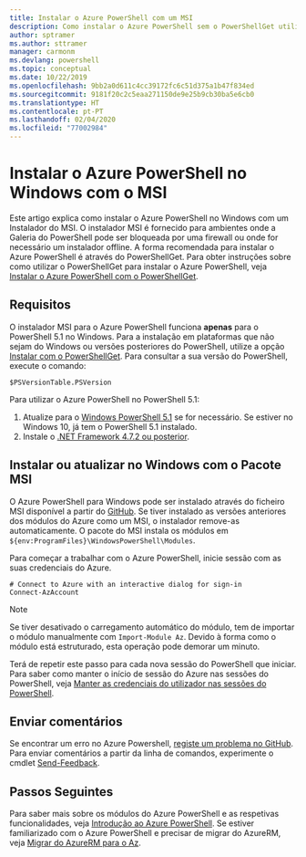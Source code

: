 ```yaml
---
title: Instalar o Azure PowerShell com um MSI
description: Como instalar o Azure PowerShell sem o PowerShellGet utilizar um MSI
author: sptramer
ms.author: sttramer
manager: carmonm
ms.devlang: powershell
ms.topic: conceptual
ms.date: 10/22/2019
ms.openlocfilehash: 9bb2a0d611c4cc39172fc6c51d375a1b47f834ed
ms.sourcegitcommit: 9181f20c2c5eaa271150de9e25b9cb30ba5e6cb0
ms.translationtype: HT
ms.contentlocale: pt-PT
ms.lasthandoff: 02/04/2020
ms.locfileid: "77002984"
---
```

# <a name="install-azure-powershell-on-windows-with-msi"></a>Instalar o Azure PowerShell no Windows com o MSI

Este artigo explica como instalar o Azure PowerShell no Windows com um Instalador do MSI. O instalador MSI é fornecido para ambientes onde a Galeria do PowerShell pode ser bloqueada por uma firewall ou onde for necessário um instalador offline. A forma recomendada para instalar o Azure PowerShell é através do PowerShellGet. Para obter instruções sobre como utilizar o PowerShellGet para instalar o Azure PowerShell, veja [Instalar o Azure PowerShell com o PowerShellGet](install-az-ps.md).

## <a name="requirements"></a>Requisitos

O instalador MSI para o Azure PowerShell funciona __apenas__ para o PowerShell 5.1 no Windows. Para a instalação em plataformas que não sejam do Windows ou versões posteriores do PowerShell, utilize a opção [Instalar com o PowerShellGet](install-az-ps.md).
Para consultar a sua versão do PowerShell, execute o comando:

```powershell-interactive
$PSVersionTable.PSVersion
```

Para utilizar o Azure PowerShell no PowerShell 5.1:

1. Atualize para o [Windows PowerShell 5.1](/powershell/scripting/install/installing-windows-powershell#upgrading-existing-windows-powershell) se for necessário. Se estiver no Windows 10, já tem o PowerShell 5.1 instalado.
2. Instale o [.NET Framework 4.7.2 ou posterior](/dotnet/framework/install).

## <a name="install-or-update-on-windows-using-the-msi-package"></a>Instalar ou atualizar no Windows com o Pacote MSI

O Azure PowerShell para Windows pode ser instalado através do ficheiro MSI disponível a partir do [GitHub](https://github.com/Azure/azure-powershell/releases/tag/v3.3.0-January2020). Se tiver instalado as versões anteriores dos módulos do Azure como um MSI, o instalador remove-as automaticamente. O pacote do MSI instala os módulos em `${env:ProgramFiles}\WindowsPowerShell\Modules`.

Para começar a trabalhar com o Azure PowerShell, inicie sessão com as suas credenciais do Azure.

```powershell-interactive
# Connect to Azure with an interactive dialog for sign-in
Connect-AzAccount
```

> [!NOTE]
>
> Se tiver desativado o carregamento automático do módulo, tem de importar o módulo manualmente com `Import-Module Az`. Devido à forma como o módulo está estruturado, esta operação pode demorar um minuto.

Terá de repetir este passo para cada nova sessão do PowerShell que iniciar. Para saber como manter o início de sessão do Azure nas sessões do PowerShell, veja [Manter as credenciais do utilizador nas sessões do PowerShell](context-persistence.md).

## <a name="provide-feedback"></a>Enviar comentários

Se encontrar um erro no Azure Powershell, [registe um problema no GitHub](https://github.com/Azure/azure-powershell/issues).
Para enviar comentários a partir da linha de comandos, experimente o cmdlet [Send-Feedback](/powershell/module/az.accounts/send-feedback).

## <a name="next-steps"></a>Passos Seguintes

Para saber mais sobre os módulos do Azure PowerShell e as respetivas funcionalidades, veja [Introdução ao Azure PowerShell](get-started-azureps.md).
Se estiver familiarizado com o Azure PowerShell e precisar de migrar do AzureRM, veja [Migrar do AzureRM para o Az](migrate-from-azurerm-to-az.md).
